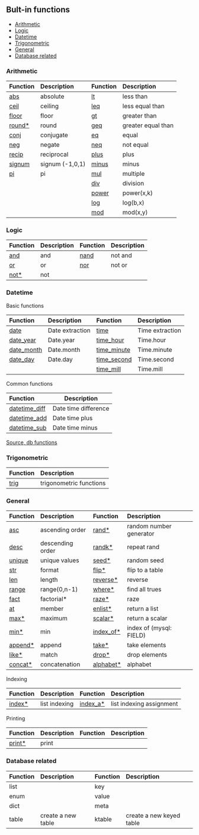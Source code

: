 ## Bult-in functions

- [Arithmetic](#arithmetic)
- [Logic](#logic)
- [Datetime](#datetime)
- [Trigonometric](#trig)
- [General](#general)
- [Database related](#database)

### <p id="arithmetic">Arithmetic</p>

| Function                        | Description             | Function                        | Description             |
| :------------------------------ | :---------------------- | :------------------------------ | :---------------------- |
| [abs](builtin/abs.md)           | absolute                | [lt](builtin/lt.md)             | less than               |
| [ceil](builtin/ceil.md)         | ceiling                 | [leq](builtin/leq.md)           | less equal than         |
| [floor](builtin/floor.md)       | floor                   | [gt](builtin/gt.md)             | greater than            |
| [round*](builtin/round.md)      | round                   | [geq](builtin/geq.md)           | greater equal than      |
| [conj](builtin/conj.md)         | conjugate               | [eq](builtin/eq.md)             | equal                   |
| [neg](builtin/neg.md)           | negate                  | [neq](builtin/neq.md)           | not equal               |
| [recip](builtin/recip.md)       | reciprocal              | [plus](builtin/plus.md)         | plus                    |
| [signum](builtin/signum.md)     | signum (-1,0,1)         | [minus](builtin/minus.md)       | minus                   |
| [pi](builtin/pi.md)             | pi                      | [mul](builtin/mul.md)           | multiple                |
|                                 |                         | [div](builtin/div.md)           | division                |
|                                 |                         | [power](builtin/power.md)       | power(x,k)              |
|                                 |                         | [log](builtin/log.md)           | log(b,x)                |
|                                 |                         | [mod](builtin/mod.md)           | mod(x,y)                |

### <p id="logic">Logic</p>

| Function                        | Description             | Function                        | Description             |
| :------------------------------ | :---------------------- | :------------------------------ | :---------------------- |
| [and](builtin/and.md)           | and                     | [nand](builtin/nand.md)         | not and                 |
| [or](builtin/or.md)             | or                      | [nor](builtin/nor.md)           | not or                  |
| [not*](builtin/not.md)          | not                     |                                 |                         |   

### <p id="datetime">Datetime</p>

Basic functions

| Function                        | Description             | Function                           | Description             |
| :------------------------------ | :---------------------- | :--------------------------------- | :---------------------- |
| [date](date.md#date)            | Date extraction         | [time](date.md#time)               | Time extraction         |
| [date_year](date.md#date-year)  | Date.year               | [time_hour](date.md#time-hour)     | Time.hour               |
| [date_month](date.md#date-month)| Date.month              | [time_minute](date.md#time-minute) | Time.minute             |
| [date_day](date.md#date-day)    | Date.day                | [time_second](date.md#time-second) | Time.second             |
|                                 |                         | [time_mill](date.md#time-mill)     | Time.mill               |

Common functions

| Function                                                  | Description             |
| :---------------------------------------------------------| ------------------------|
| [datetime_diff](date.md#datetime-diff)                    | Date time difference    |
| [datetime_add](date.md#datetime-add)                      | Date time plus          |
| [datetime_sub](date.md#datetime-sub)                      | Date time minus         |

[Source, db functions](https://www.w3schools.com/sql/sql_ref_mysql.asp)

### <p id="trig">Trigonometric</p>

| Function                        | Description             |
| :------------------------------ | :---------------------- |
| [trig](builtin/trig.md)         | trigonometric functions |

### <p id="general">General</p>

| Function                        | Description             | Function                        | Description             |
| :------------------------------ | :---------------------- | :------------------------------ | :---------------------- |
| [asc](builtin/asc.md)           | ascending order         | [rand*](builtin/rand.md)        | random number generator |
| [desc](builtin/desc.md)         | descending order        | [randk*](builtin/randk.md)      | repeat rand             |
| [unique](builtin/unique.md)     | unique values           | [seed*](builtin/seed.md)        | random seed             |
| [str](builtin/str.md)           | format                  | [flip*](builtin/flip.md)        | flip to a table         |
| [len](builtin/len.md)           | length                  | [reverse*](builtin/reverse.md)  | reverse                 |
| [range](builtin/range.md)       | range(0,n-1)            | [where*](builtin/where.md)      | find all trues          |
| [fact](builtin/fact.md)         | factorial*              | [raze*](builtin/raze.md)        | raze                    |
| [at](builtin/at.md)             | member                  | [enlist*](builtin/enlist.md)    | return a list           |
| [max*](builtin/max.md)          | maximum                 | [scalar*](builtin/scalar.md)    | return a scalar         | 
| [min*](builtin/min.md)          | min                     | [index_of*](builtin/indexof.md) | index of (mysql: FIELD) | 
| [append*](builtin/append.md)    | append                  | [take*](builtin/take.md)        | take elements           | 
| [like*](builtin/like.md)        | match                   | [drop*](builtin/drop.md)        | drop elements           |  
| [concat*]()                     | concatenation           | [alphabet*]()                   | alphabet                |

Indexing

| Function                        | Description             | Function                        | Description             |
| :------------------------------ | :---------------------- | :------------------------------ | :---------------------- |
| [index*](builtin/index.md)      | list indexing           | [index_a*](builtin/index.md)    | list indexing assignment|

Printing

| Function                        | Description             | Function                        | Description             |
| :------------------------------ | :---------------------- | :------------------------------ | :---------------------- |
| [print*]()                      | print                   |                                 |                         |

### <p id="database">Database related</p>

| Function                        | Description             | Function                        | Description             |
| :------------------------------ | :---------------------- | :------------------------------ | :---------------------- |
| list                            |                         | key                             |                         |
| enum                            |                         | value                           |                         |
| dict                            |                         | meta                            |                         |
| table                           | create a new table      | ktable                          | create a new keyed table|


